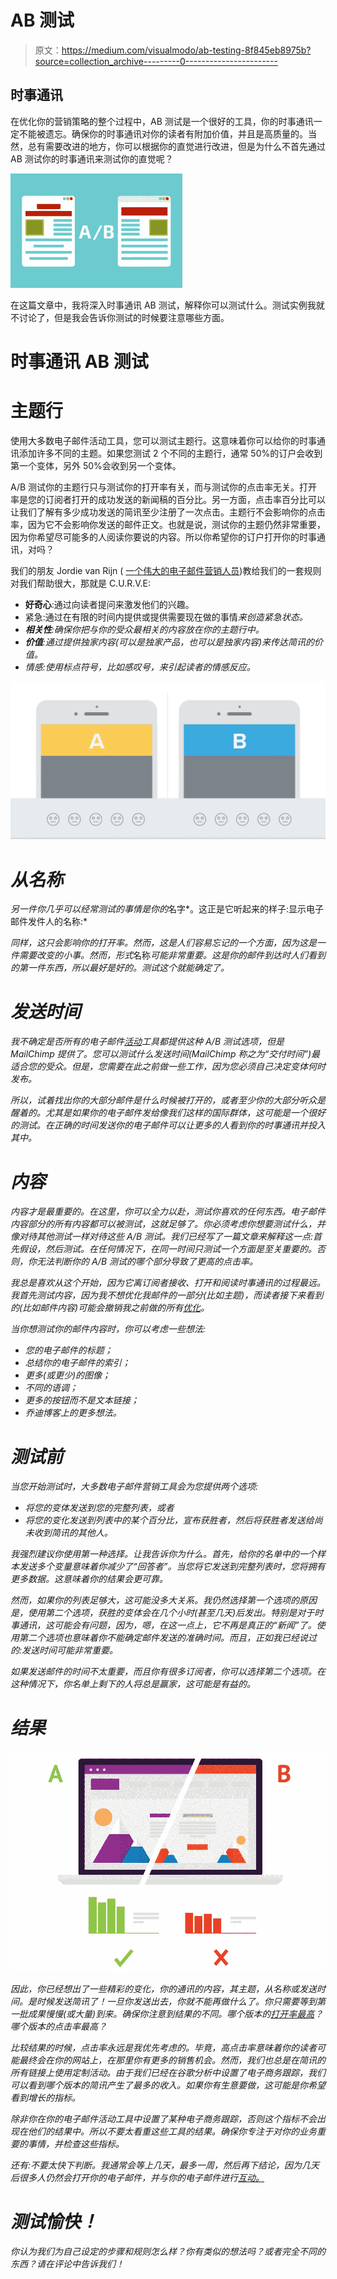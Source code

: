 # AB 测试

> 原文：<https://medium.com/visualmodo/ab-testing-8f845eb8975b?source=collection_archive---------0----------------------->

## 时事通讯

在优化你的营销策略的整个过程中，AB 测试是一个很好的工具，你的时事通讯一定不能被遗忘。确保你的时事通讯对你的读者有附加价值，并且是高质量的。当然，总有需要改进的地方，你可以根据你的直觉进行改进，但是为什么不首先通过 AB 测试你的时事通讯来测试你的直觉呢？

![](img/5c51def4d5a8fafe1f4ae2add8fa9afa.png)

在这篇文章中，我将深入时事通讯 AB 测试，解释你可以测试什么。测试实例我就不讨论了，但是我会告诉你测试的时候要注意哪些方面。

# 时事通讯 AB 测试

# 主题行

使用大多数电子邮件活动工具，您可以测试主题行。这意味着你可以给你的时事通讯添加许多不同的主题。如果您测试 2 个不同的主题行，通常 50%的订户会收到第一个变体，另外 50%会收到另一个变体。

A/B 测试你的主题行只与测试你的打开率有关，而与测试你的点击率无关。打开率是您的订阅者打开的成功发送的新闻稿的百分比。另一方面，点击率百分比可以让我们了解有多少成功发送的简讯至少注册了一次点击。主题行不会影响你的点击率，因为它不会影响你发送的邮件正文。也就是说，测试你的主题仍然非常重要，因为你希望尽可能多的人阅读你要说的内容。所以你希望你的订户打开你的时事通讯，对吗？

我们的朋友 Jordie van Rijn ( [一个伟大的电子邮件营销人员](http://www.emailmonday.com/email-marketing-consultant))教给我们的一套规则对我们帮助很大，那就是 C.U.R.V.E:

*   **好奇心**:通过向读者提问来激发他们的兴趣。
*   紧急:通过在有限的时间内提供或提供需要现在做的事情*来创造紧急状态。*
*   ***相关性**:确保你把与你的受众最相关的内容放在你的主题行中。*
*   ***价值**:通过提供独家内容(可以是独家产品，也可以是独家内容)来传达简讯的价值。*
*   *情感:使用标点符号，比如感叹号，来引起读者的情感反应。*

*![](img/98f5872a613ec861ca1618d968e3f4c8.png)*

# *从名称*

*另一件你几乎可以经常测试的事情是你的*名字*。这正是它听起来的样子:显示电子邮件发件人的名称:*

*同样，这只会影响你的打开率。然而，这是人们容易忘记的一个方面，因为这是一件需要改变的小事。然而，形式*名称*可能非常重要。这是你的邮件到达时人们看到的第一件东西，所以最好是好的。测试这个就能确定了。*

# *发送时间*

*我不确定是否所有的电子邮件[活动](https://visualmodo.com/)工具都提供这种 A/B 测试选项，但是 MailChimp 提供了。您可以测试什么发送时间(MailChimp 称之为“交付时间”)最适合您的受众。但是，您需要在此之前做一些工作，因为您必须自己决定变体何时发布。*

*所以，试着找出你的大部分邮件是什么时候被打开的，或者至少你的大部分听众是醒着的。尤其是如果你的电子邮件发给像我们这样的国际群体，这可能是一个很好的测试。在正确的时间发送你的电子邮件可以让更多的人看到你的时事通讯并投入其中。*

# *内容*

*内容才是最重要的。在这里，你可以全力以赴，测试你喜欢的任何东西。电子邮件内容部分的所有内容都可以被测试，这就足够了。你必须考虑你想要测试什么，并像对待其他测试一样对待这些 A/B 测试。我们已经写了一篇文章来解释这一点:首先假设，然后测试。在任何情况下，在同一时间只测试一个方面是至关重要的。否则，你无法判断你的 A/B 测试的哪个部分导致了更高的点击率。*

*我总是喜欢从这个开始，因为它离订阅者接收、打开和阅读时事通讯的过程最远。我首先测试内容，因为我不想优化我邮件的一部分(比如主题)，而读者接下来看到的(比如邮件内容)可能会撤销我之前做的所有[优化](https://visualmodo.com/)。*

*当你想测试你的邮件内容时，你可以考虑一些想法:*

*   *您的电子邮件的标题；*
*   *总结你的电子邮件的索引；*
*   *更多(或更少)的图像；*
*   *不同的语调；*
*   *更多的按钮而不是文本链接；*
*   *乔迪博客上的更多想法。*

# *测试前*

*当您开始测试时，大多数电子邮件营销工具会为您提供两个选项:*

*   *将您的变体发送到您的完整列表，或者*
*   *将您的变化发送到列表中的某个百分比，宣布获胜者，然后将获胜者发送给尚未收到简讯的其他人。*

*我强烈建议你使用第一种选择。让我告诉你为什么。首先，给你的名单中的一个样本发送多个变量意味着你减少了“回答者”。当您将它发送到完整列表时，您将拥有更多数据。这意味着你的结果会更可靠。*

*然而，如果你的列表足够大，这可能没多大关系。我仍然选择第一个选项的原因是，使用第二个选项，获胜的变体会在几个小时(甚至几天)后发出。特别是对于时事通讯，这可能会有问题，因为，嗯，在这一点上，它不再是真正的“新闻”了。使用第二个选项也意味着你不能确定邮件发送的准确时间。而且，正如我已经说过的:发送时间可能非常重要。*

*如果发送邮件的时间不太重要，而且你有很多订阅者，你可以选择第二个选项。在这种情况下，你名单上剩下的人将总是赢家，这可能是有益的。*

# *结果*

*![](img/b02b87b3276d1661bfb8027b78653989.png)*

*因此，你已经想出了一些精彩的变化，你的通讯的内容，其主题，从名称或发送时间。是时候发送简讯了！一旦你发送出去，你就不能再做什么了。你只需要等到第一批成果慢慢(或大量)到来。确保你注意到结果的不同。哪个版本的[打开率最高](https://visualmodo.com/)？哪个版本的点击率最高？*

*比较结果的时候，点击率永远是我优先考虑的。毕竟，高点击率意味着你的读者可能最终会在你的网站上，在那里你有更多的销售机会。然而，我们也总是在简讯的所有链接上使用定制活动。由于我们已经在谷歌分析中设置了电子商务跟踪，我们可以看到哪个版本的简讯产生了最多的收入。如果你有生意要做，这可能是你希望看到增长的指标。*

*除非你在你的电子邮件活动工具中设置了某种电子商务跟踪，否则这个指标不会出现在他们的结果中。所以不要太看重这些工具的结果。确保你专注于对你的业务重要的事情，并检查这些指标。*

*还有:不要太快下判断。我通常会等上几天，最多一周，然后再下结论，因为几天后很多人仍然会打开你的电子邮件，并与你的电子邮件进行[互动。](https://visualmodo.com/)*

# *测试愉快！*

*你认为我们为自己设定的步骤和规则怎么样？你有类似的想法吗？或者完全不同的东西？请在评论中告诉我们！*